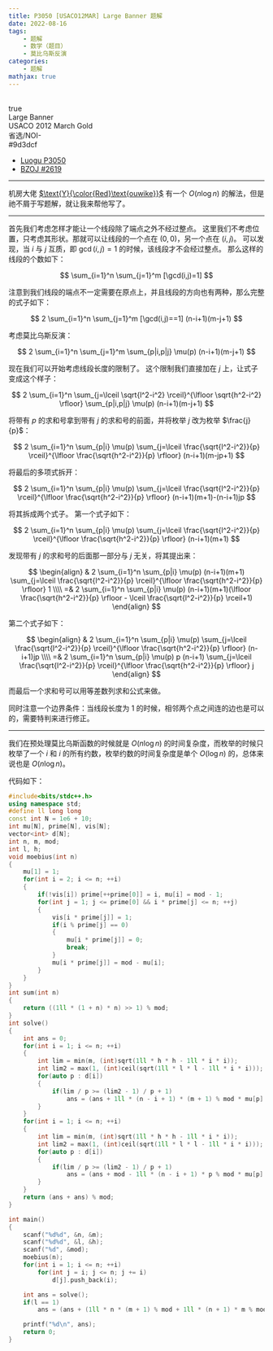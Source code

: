 ```yaml
---
title: P3050 [USACO12MAR] Large Banner 题解
date: 2022-08-16
tags:
	- 题解
	- 数学（题目）
	- 莫比乌斯反演
categories:
	- 题解
mathjax: true
---
```

<br>
<!-- more -->

<div id="problem-card-vis">true</div>
<div id="problem-info-name">Large Banner</div>
<div id="problem-info-from">USACO 2012 March Gold</div>
<div id="problem-info-difficulty">省选/NOI-</div>
<div id="problem-info-color">#9d3dcf</div>
<div id="problem-info-submit"><ul><li><a href="https://www.luogu.com.cn/problem/P3050">Luogu P3050</a></li><li><a href="https://darkbzoj.cc/problem/2619">BZOJ #2619</a></li></ul></div>

----

机房大佬 [$\text{Y}{\color{Red}\text{ouwike}}$](https://www.luogu.com.cn/user/261773) 有一个 $O(n \log n)$ 的解法，但是祂不屑于写题解，就让我来帮他写了。

----

首先我们考虑怎样才能让一个线段除了端点之外不经过整点。
这里我们不考虑位置，只考虑其形状。那就可以让线段的一个点在 $(0,0)$，另一个点在 $(i,j)$。
可以发现，当 $i$ 与 $j$ 互质，即 $\gcd(i,j) = 1$ 的时候，该线段才不会经过整点。
那么这样的线段的个数如下：

$$
\sum_{i=1}^n \sum_{j=1}^m [\gcd(i,j)=1]
$$

注意到我们线段的端点不一定需要在原点上，并且线段的方向也有两种，那么完整的式子如下：

$$
2 \sum_{i=1}^n \sum_{j=1}^m [\gcd(i,j)==1] (n-i+1)(m-j+1)
$$

考虑莫比乌斯反演：

$$
2 \sum_{i=1}^n \sum_{j=1}^m \sum_{p|i,p|j} \mu(p) (n-i+1)(m-j+1)
$$

现在我们可以开始考虑线段长度的限制了。
这个限制我们直接加在 $j$ 上，让式子变成这个样子：

$$
2 \sum_{i=1}^n \sum_{j=\lceil \sqrt{l^2-i^2} \rceil}^{\lfloor \sqrt{h^2-i^2} \rfloor} \sum_{p|i,p|j} \mu(p) (n-i+1)(m-j+1)
$$

将带有 $p$ 的求和号拿到带有 $j$ 的求和号的前面，并将枚举 $j$ 改为枚举 $\frac{j}{p}$：

$$
2 \sum_{i=1}^n \sum_{p|i} \mu(p) \sum_{j=\lceil \frac{\sqrt{l^2-i^2}}{p} \rceil}^{\lfloor \frac{\sqrt{h^2-i^2}}{p} \rfloor} (n-i+1)(m-jp+1)
$$

将最后的多项式拆开：

$$
2 \sum_{i=1}^n \sum_{p|i} \mu(p) \sum_{j=\lceil \frac{\sqrt{l^2-i^2}}{p} \rceil}^{\lfloor \frac{\sqrt{h^2-i^2}}{p} \rfloor} (n-i+1)(m+1)-(n-i+1)jp
$$

将其拆成两个式子。
第一个式子如下：

$$
2 \sum_{i=1}^n \sum_{p|i} \mu(p) \sum_{j=\lceil \frac{\sqrt{l^2-i^2}}{p} \rceil}^{\lfloor \frac{\sqrt{h^2-i^2}}{p} \rfloor} (n-i+1)(m+1)
$$

发现带有 $j$ 的求和号的后面那一部分与 $j$ 无关，将其提出来：

$$
\begin{align}
& 2 \sum_{i=1}^n \sum_{p|i} \mu(p) (n-i+1)(m+1) \sum_{j=\lceil \frac{\sqrt{l^2-i^2}}{p} \rceil}^{\lfloor \frac{\sqrt{h^2-i^2}}{p} \rfloor} 1  \\\\
=& 2 \sum_{i=1}^n \sum_{p|i} \mu(p) (n-i+1)(m+1)(\lfloor \frac{\sqrt{h^2-i^2}}{p} \rfloor - \lceil \frac{\sqrt{l^2-i^2}}{p} \rceil+1)
\end{align}
$$

第二个式子如下：

$$
\begin{align}
& 2 \sum_{i=1}^n \sum_{p|i} \mu(p) \sum_{j=\lceil \frac{\sqrt{l^2-i^2}}{p} \rceil}^{\lfloor \frac{\sqrt{h^2-i^2}}{p} \rfloor} (n-i+1)jp \\\\
=& 2 \sum_{i=1}^n \sum_{p|i} \mu(p) p (n-i+1) \sum_{j=\lceil \frac{\sqrt{l^2-i^2}}{p} \rceil}^{\lfloor \frac{\sqrt{h^2-i^2}}{p} \rfloor} j
\end{align}
$$

而最后一个求和号可以用等差数列求和公式来做。

同时注意一个边界条件：当线段长度为 $1$ 的时候，相邻两个点之间连的边也是可以的，需要特判来进行修正。

----

我们在预处理莫比乌斯函数的时候就是 $O(n \log n)$ 的时间复杂度，而枚举的时候只枚举了一个 $i$ 和 $i$ 的所有约数，枚举约数的时间复杂度是单个 $O(\log n)$ 的，总体来说也是 $O(n \log n)$。

代码如下：

``` cpp
#include<bits/stdc++.h>
using namespace std;
#define ll long long
const int N = 1e6 + 10;
int mu[N], prime[N], vis[N];
vector<int> d[N];
int n, m, mod;
int l, h;
void moebius(int n)
{
	mu[1] = 1;
	for(int i = 2; i <= n; ++i)
	{
		if(!vis[i]) prime[++prime[0]] = i, mu[i] = mod - 1;
		for(int j = 1; j <= prime[0] && i * prime[j] <= n; ++j)
		{
			vis[i * prime[j]] = 1;
			if(i % prime[j] == 0)
			{
				mu[i * prime[j]] = 0;
				break;
			}
			mu[i * prime[j]] = mod - mu[i];
		}
	}
}
int sum(int n)
{
	return ((1ll * (1 + n) * n) >> 1) % mod;
}
int solve()
{
	int ans = 0;
	for(int i = 1; i <= n; ++i)
	{
		int lim = min(m, (int)sqrt(1ll * h * h - 1ll * i * i));
		int lim2 = max(1, (int)ceil(sqrt(1ll * l * l - 1ll * i * i)));
		for(auto p : d[i])
		{
			if(lim / p >= (lim2 - 1) / p + 1)
				ans = (ans + 1ll * (n - i + 1) * (m + 1) % mod * mu[p] % mod * ((lim / p) - ((lim2 - 1) / p + 1) + 1) % mod) % mod;
		}
	}
	for(int i = 1; i <= n; ++i)
	{
		int lim = min(m, (int)sqrt(1ll * h * h - 1ll * i * i));
		int lim2 = max(1, (int)ceil(sqrt(1ll * l * l - 1ll * i * i)));
		for(auto p : d[i])
		{
			if(lim / p >= (lim2 - 1) / p + 1)
				ans = (ans + mod - 1ll * (n - i + 1) * p % mod * mu[p] % mod * (sum(lim / p) + mod - sum(((lim2 - 1) / p + 1) - 1)) % mod) % mod;
		}
	}
	return (ans + ans) % mod;
}

int main()
{
	scanf("%d%d", &n, &m);
	scanf("%d%d", &l, &h);
	scanf("%d", &mod);
	moebius(n);
	for(int i = 1; i <= n; ++i)
		for(int j = i; j <= n; j += i)
			d[j].push_back(i);

	int ans = solve();
	if(l == 1)
		ans = (ans + (1ll * n * (m + 1) % mod + 1ll * (n + 1) * m % mod) % mod) % mod;

	printf("%d\n", ans);
	return 0;
}
```


